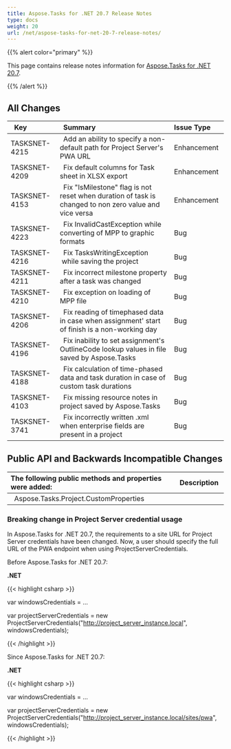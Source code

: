 ```yaml
---
title: Aspose.Tasks for .NET 20.7 Release Notes
type: docs
weight: 20
url: /net/aspose-tasks-for-net-20-7-release-notes/
---
```


{{% alert color="primary" %}} 

This page contains release notes information for [Aspose.Tasks for .NET 20.7](https://downloads.aspose.com/tasks/net/new-releases/aspose.tasks-for-.net-20.7/).

{{% /alert %}} 
## **All Changes**

|` `**Key** |` `**Summary** |**Issue Type** |
| :- | :- | :- |
|TASKSNET-4215 |` `Add an ability to specify a non-default path for Project Server's PWA URL |Enhancement |
|TASKSNET-4209 |` `Fix default columns for Task sheet in XLSX export |Enhancement |
|TASKSNET-4153 |` `Fix "IsMilestone" flag is not reset when duration of task is changed to non zero value and vice versa |Enhancement |
|TASKSNET-4223 |` `Fix InvalidCastException while converting of MPP to graphic formats |Bug |
|TASKSNET-4216 |` `Fix TasksWritingException  while saving the project |Bug |
|TASKSNET-4211 |` `Fix incorrect milestone property after a task was changed |Bug |
|TASKSNET-4210 |` `Fix exception on loading of MPP file |Bug |
|TASKSNET-4206 |` `Fix reading of timephased data in case when assignment' start of finish is a non-working day |Bug |
|TASKSNET-4196 |` `Fix inability to set assignment's OutlineCode lookup values in file saved by Aspose.Tasks |Bug |
|TASKSNET-4188 |` `Fix calculation of time-phased data and task duration in case of custom task durations |Bug |
|TASKSNET-4103 |` `Fix missing resource notes in project saved by Aspose.Tasks |Bug |
|TASKSNET-3741 |` `Fix incorrectly written .xml when enterprise fields are present in a project |Bug |

## **Public API and Backwards Incompatible Changes**

|**The following public methods and properties were added:** |` `**Description** |
| :- | :- |
|` `Aspose.Tasks.Project.CustomProperties | |
### **Breaking change in Project Server credential usage**
In Aspose.Tasks for .NET 20.7, the requirements to a site URL for Project Server credentials have been changed.
Now, a user should specify the full URL of the PWA endpoint when using ProjectServerCredentials.

Before Aspose.Tasks for .NET 20.7:

**.NET**

{{< highlight csharp >}}

 var windowsCredentials = ...

var projectServerCredentials = new ProjectServerCredentials("http://project_server_instance.local", windowsCredentials);

{{< /highlight >}}

Since Aspose.Tasks for .NET 20.7:

**.NET**

{{< highlight csharp >}}

 var windowsCredentials = ...

var projectServerCredentials = new ProjectServerCredentials("http://project_server_instance.local/sites/pwa", windowsCredentials);

{{< /highlight >}}
